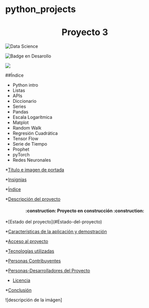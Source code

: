 # python_projects

<h1 align="center"> Proyecto 3 </h1>

![Data Science](https://www.canva.com/design/DAFZ0x7wJQQ/PeAip2PfN2dSoDXSQuE0QQ/watch?utm_content=DAFZ0x7wJQQ&utm_campaign=designshare&utm_medium=link&utm_source=publishsharelink)

   ![Badge en Desarollo](https://img.shields.io/badge/STATUS-EN%20DESAROLLO-green)

   <p align="left">
   <img src="https://img.shields.io/badge/STATUS-EN%20DESAROLLO-green">
   </p>

   ##Índice

   - Python intro
   - Listas
   - APIs
   - Diccionario
   - Series
   - Pandas
   - Escala Logarítmica
   - Matplot
   - Random Walk
   - Regresión Cuadrática
   - Tensor Flow
   - Serie de Tiempo
   - Prophet
   - pyTorch
   - Redes Neuronales


*[Título e imagen de portada](#Título-e-imagen-de-portada)

*[Insignias](#insignias)

*[Índice](#índice)

*[Descripción del proyecto](#descripción-del-proyecto)
<h4 align="center">
:construction: Proyecto en construcción :construction:
</h4>
*[Estado del proyecto](#Estado-del-proyecto)

*[Características de la aplicación y demostración](#Características-de-la-aplicación-y-demostración)

*[Acceso al proyecto](#acceso-proyecto)

*[Tecnologías utilizadas](#tecnologías-utilizadas)

*[Personas Contribuyentes](#personas-contribuyentes)

*[Personas-Desarrolladores del Proyecto](#personas-desarrolladores)

* [Licencia](#licencia)

*[Conclusión](#conclusión)

![descripción de la imágen] 